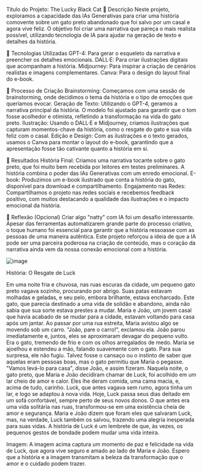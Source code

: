 Título do Projeto: The Lucky Black Cat
📒 Descrição
Neste projeto, exploramos a capacidade das IAs Generativas para criar uma história comovente sobre um gato preto abandonado que foi salvo por um casal e agora vive feliz. O objetivo foi criar uma narrativa que pareça o mais realista possível, utilizando tecnologia de IA para ajudar na geração de texto e detalhes da história.


🤖 Tecnologias Utilizadas
GPT-4: Para gerar o esqueleto da narrativa e preencher os detalhes emocionais.
DALL·E: Para criar ilustrações digitais que acompanham a história.
Midjourney: Para inspirar a criação de cenários realistas e imagens complementares.
Canva: Para o design do layout final do e-book.


🧐 Processo de Criação
Brainstorming: Começamos com uma sessão de brainstorming, onde decidimos o tema da história e o tipo de emoções que queríamos evocar.
Geração de Texto: Utilizando o GPT-4, geramos a narrativa principal da história. O modelo foi ajustado para garantir que o tom fosse acolhedor e otimista, refletindo a transformação na vida do gato preto.
Ilustração: Usando o DALL·E e Midjourney, criamos ilustrações que capturam momentos-chave da história, como o resgate do gato e sua vida feliz com o casal.
Edição e Design: Com as ilustrações e o texto gerados, usamos o Canva para montar o layout do e-book, garantindo que a apresentação fosse tão cativante quanto a história em si.


🚀 Resultados
História Final: Criamos uma narrativa tocante sobre o gato preto, que foi muito bem recebida por leitores em testes preliminares. A história combina o poder das IAs Generativas com um enredo emocional.
E-book: Produzimos um e-book ilustrado que conta a história do gato, disponível para download e compartilhamento.
Engajamento nas Redes: Compartilhamos o projeto nas redes sociais e recebemos feedback positivo, com muitos destacando a qualidade das ilustrações e o impacto emocional da história.


💭 Reflexão (Opcional)
Criar algo "natty" com IA foi um desafio interessante. Apesar das ferramentas automatizarem grande parte do processo criativo, o toque humano foi essencial para garantir que a história ressoasse com as pessoas de uma maneira autêntica. Este projeto reforçou a ideia de que a IA pode ser uma parceira poderosa na criação de conteúdo, mas o coração da narrativa ainda vem da nossa conexão emocional com a história.

![image](https://github.com/user-attachments/assets/68d4c2d5-101c-4295-b303-ea3c7a7db4df)

História: O Resgate de Luck

Em uma noite fria e chuvosa, nas ruas escuras da cidade, um pequeno gato preto vagava sozinho, procurando por abrigo. Suas patas estavam molhadas e geladas, e seu pelo, embora brilhante, estava encharcado. Este gato, que parecia destinado a uma vida de solidão e abandono, ainda não sabia que sua sorte estava prestes a mudar.
Maria e João, um jovem casal que havia acabado de se mudar para a cidade, estavam voltando para casa após um jantar. Ao passar por uma rua estreita, Maria avistou algo se movendo sob um carro. "João, pare o carro!", exclamou ela. João parou imediatamente e, juntos, eles se aproximaram devagar do pequeno vulto. Era o gato, tremendo de frio e com os olhos arregalados de medo.
Maria se ajoelhou e estendeu a mão, falando suavemente com o gato. Para sua surpresa, ele não fugiu. Talvez fosse o cansaço ou o instinto de saber que aquelas eram pessoas boas, mas o gato permitiu que Maria o pegasse. "Vamos levá-lo para casa", disse João, e assim fizeram.
Naquela noite, o gato preto, que Maria e João decidiram chamar de Luck, foi acolhido em um lar cheio de amor e calor. Eles lhe deram comida, uma cama macia, e, acima de tudo, carinho. Luck, que antes vagava sem rumo, agora tinha um lar, e logo se adaptou à nova vida.
Hoje, Luck passa seus dias deitado em um sofá confortável, sempre perto de seus novos donos. O que antes era uma vida solitária nas ruas, transformou-se em uma existência cheia de amor e segurança. Maria e João dizem que foram eles que salvaram Luck, mas, na verdade, Luck também os salvou, trazendo uma alegria inesperada para suas vidas.
A história de Luck é um lembrete de que, às vezes, os pequenos gestos de bondade podem mudar uma vida inteira.

Imagem:
A imagem acima captura um momento de paz e felicidade na vida de Luck, que agora vive seguro e amado ao lado de Maria e João.
Espero que a história e a imagem transmitam a beleza da transformação que o amor e o cuidado podem trazer.
